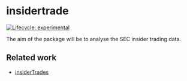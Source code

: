 
<!-- README.md is generated from README.Rmd. Please edit that file -->

# insidertrade

<!-- badges: start -->

[![Lifecycle:
experimental](https://img.shields.io/badge/lifecycle-experimental-orange.svg)](https://lifecycle.r-lib.org/articles/stages.html#experimental)
<!-- badges: end -->

The aim of the package will be to analyse the SEC insider trading data.

## Related work

- [insiderTrades](https://github.com/US-Department-of-the-Treasury/insiderTrades)
